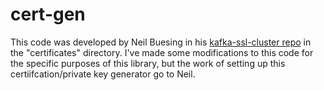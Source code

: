 # cert-gen
This code was developed by Neil Buesing in his [kafka-ssl-cluster repo](https://github.com/nbuesing/kafka-ssl-cluster) in the "certificates" directory. 
I've made some modifications to this code for the specific purposes of this library, but the work of setting up this certiifcation/private key generator 
go to Neil. 